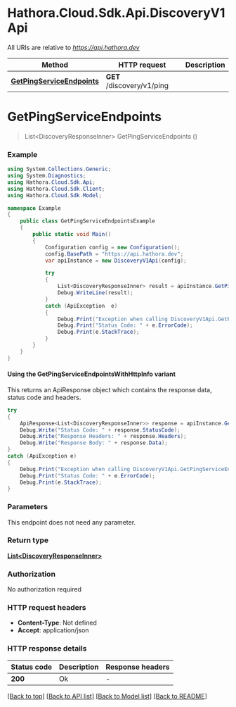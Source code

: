 # Hathora.Cloud.Sdk.Api.DiscoveryV1Api

All URIs are relative to *https://api.hathora.dev*

| Method | HTTP request | Description |
|--------|--------------|-------------|
| [**GetPingServiceEndpoints**](DiscoveryV1Api.md#getpingserviceendpoints) | **GET** /discovery/v1/ping |  |

<a name="getpingserviceendpoints"></a>
# **GetPingServiceEndpoints**
> List&lt;DiscoveryResponseInner&gt; GetPingServiceEndpoints ()



### Example
```csharp
using System.Collections.Generic;
using System.Diagnostics;
using Hathora.Cloud.Sdk.Api;
using Hathora.Cloud.Sdk.Client;
using Hathora.Cloud.Sdk.Model;

namespace Example
{
    public class GetPingServiceEndpointsExample
    {
        public static void Main()
        {
            Configuration config = new Configuration();
            config.BasePath = "https://api.hathora.dev";
            var apiInstance = new DiscoveryV1Api(config);

            try
            {
                List<DiscoveryResponseInner> result = apiInstance.GetPingServiceEndpoints();
                Debug.WriteLine(result);
            }
            catch (ApiException  e)
            {
                Debug.Print("Exception when calling DiscoveryV1Api.GetPingServiceEndpoints: " + e.Message);
                Debug.Print("Status Code: " + e.ErrorCode);
                Debug.Print(e.StackTrace);
            }
        }
    }
}
```

#### Using the GetPingServiceEndpointsWithHttpInfo variant
This returns an ApiResponse object which contains the response data, status code and headers.

```csharp
try
{
    ApiResponse<List<DiscoveryResponseInner>> response = apiInstance.GetPingServiceEndpointsWithHttpInfo();
    Debug.Write("Status Code: " + response.StatusCode);
    Debug.Write("Response Headers: " + response.Headers);
    Debug.Write("Response Body: " + response.Data);
}
catch (ApiException e)
{
    Debug.Print("Exception when calling DiscoveryV1Api.GetPingServiceEndpointsWithHttpInfo: " + e.Message);
    Debug.Print("Status Code: " + e.ErrorCode);
    Debug.Print(e.StackTrace);
}
```

### Parameters
This endpoint does not need any parameter.
### Return type

[**List&lt;DiscoveryResponseInner&gt;**](DiscoveryResponseInner.md)

### Authorization

No authorization required

### HTTP request headers

 - **Content-Type**: Not defined
 - **Accept**: application/json


### HTTP response details
| Status code | Description | Response headers |
|-------------|-------------|------------------|
| **200** | Ok |  -  |

[[Back to top]](#) [[Back to API list]](../README.md#documentation-for-api-endpoints) [[Back to Model list]](../README.md#documentation-for-models) [[Back to README]](../README.md)


